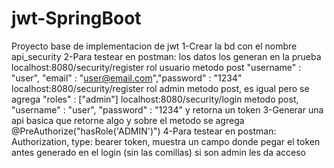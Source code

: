 # jwt-SpringBoot
Proyecto base de implementacion de jwt
1-Crear la bd con el nombre api_security
2-Para testear en postman: los datos los generan en la prueba
                          localhost:8080/security/register  rol usuario metodo post "username" : "user", "email" : "user@email.com","password" : "1234"
                          localhost:8080/security/register  rol admin metodo post, es igual pero se agrega "roles" : ["admin"]
                          localhost:8080/security/login  metodo post, "username" : "user", "password" : "1234"  y retorna un token
3-Generar una api basica que retorne algo y sobre el metodo se agrega @PreAuthorize("hasRole('ADMIN')") 
4-Para testear en postman: Authorization, type: bearer token, muestra un campo donde pegar el token antes generado en el login (sin las comillas) si son admin les da     acceso

